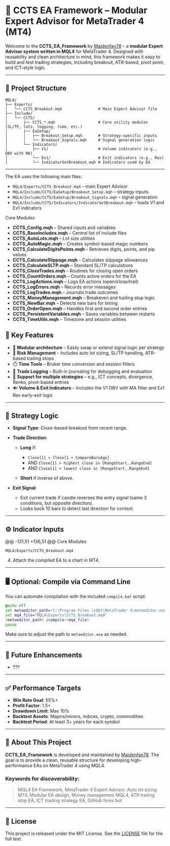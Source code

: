 # 🧠 CCTS EA Framework – Modular Expert Advisor for MetaTrader 4 (MT4)

Welcome to the **CCTS\_EA\_Framework** by [Maidenfan78](https://github.com/Maidenfan78) – a **modular Expert Advisor system written in MQL4** for MetaTrader 4. Designed with reusability and clean architecture in mind, this framework makes it easy to build and test trading strategies, including breakout, ATR-based, pivot point, and ICT-style logic.

---

## 📁 Project Structure

```
MQL4/
├── Experts/
│   └── CCTS_Breakout.mq4                # Main Expert Advisor file
├── Include/
│   └── CCTS/
│       ├── CCTS_*.mqh                   # Core utility modules (SL/TP, lots, logging, time, etc.)
│       ├── EaSetup/
│       │   ├── Breakout_Setup.mqh       # Strategy-specific inputs
│       │   └── Breakout_Signals.mqh     # Signal generation logic
│       └── Indicators/
│           ├── V1/                      # Volume indicators (e.g., OBV with MA)
│           └── Ex1/                     # Exit indicators (e.g., Rex)
│           └── IndicatorSetBreakout.mqh # Indicators used by EA

```

---

The EA uses the following main files:

- `MQL4/Experts/CCTS_Breakout.mq4` – main Expert Advisor
- `MQL4/Include/CCTS/EaSetup/Breakout_Setup.mqh` – strategy inputs
- `MQL4/Include/CCTS/EaSetup/Breakout_Signals.mqh` – signal generation
- `MQL4/Include/CCTS/Indicators/IndicatorSetBreakout.mqh` – loads V1 and Ex1 indicators

Core Modules

- **CCTS_Config.mqh** – Shared inputs and variables
- **CCTS_BaseIncludes.mqh** – Central list of include files
- **CCTS_AutoLots.mqh** – Lot size utilities
- **CCTS_AutoMagic.mqh** – Creates symbol-based magic numbers
- **CCTS_CalculateDigitsPoints.mqh** – Retrieves digits, points, and pip values
- **CCTS_CalculateSlippage.mqh** – Calculates slippage allowances
- **CCTS_CalculateSLTP.mqh** – Standard SL/TP calculations
- **CCTS_CloseTrades.mqh** – Routines for closing open orders
- **CCTS_CountOrders.mqh** – Counts active orders for the EA
- **CCTS_LogActions.mqh** – Logs EA actions (open/close/trail)
- **CCTS_LogErrors.mqh** – Records error messages
- **CCTS_LogTrades.mqh** – Journals trade outcomes
- **CCTS_MoneyManagement.mqh** – Breakeven and trailing stop logic
- **CCTS_NewBar.mqh** – Detects new bars for timing
- **CCTS_OrderOpen.mqh** – Handles first and second order entries
- **CCTS_PersistentVariables.mqh** – Saves variables between restarts
- **CCTS_TimeUtils.mqh** – Timezone and session utilities

## 🔧 Key Features

* 🔁 **Modular architecture** – Easily swap or extend signal logic per strategy
* 📏 **Risk Management** – Includes auto lot sizing, SL/TP handling, ATR-based trailing stops
* ⏱️ **Time Tools** – Broker time conversion and session filters
* 📒 **Trade Logging** – Built-in journaling for debugging and evaluation
* 🧩 **Support for multiple strategies** – e.g., ICT concepts, divergence, Renko, pivot-based entries
* 🔊 **Volume & Exit Indicators** – Includes the V1 OBV with MA filter and Ex1 Rex early-exit logic

---

## 🧠 Strategy Logic

* **Signal Type**: Close-based breakout from recent range.

* **Trade Direction**:

  * **Long** if:

    * `Close[1] > Close[1 + CompareBarsAgo]`
    * AND `Close[1] > highest close in [RangeStart..RangeEnd]`
    * AND `Close[1] > lowest close in [RangeStart..RangeEnd]`
  * **Short** if inverse of above.

* **Exit Signal**:

  * Exit current trade if candle reverses the entry signal (same 3 conditions, but opposite direction).
  * Looks back 10 bars to detect last direction for context.

---

## ⚙️ Indicator Inputs

@@ -131,51 +136,51 @@ Core Modules
   ```
   MQL4/Experts/CCTS_Breakout.mq4
   ```
4. Attach the compiled EA to a chart in MT4.

---

## 🖥️ Optional: Compile via Command Line

You can automate compilation with the included `compile.bat` script:

```bat
@echo off
set metaeditor_path="C:\Program Files (x86)\MetaTrader 4\metaeditor.exe"
set mq4_file="MQL4\Experts\CCTS_Breakout.mq4"
%metaeditor_path% /compile:%mq4_file%
pause
```

Make sure to adjust the path to `metaeditor.exe` as needed.

---

## 🔄 Future Enhancements

* ???

---

## ✅ Performance Targets

* **Win Rate Goal**: 55%+
* **Profit Factor**: 1.5+
* **Drawdown Limit**: Max 10%
* **Backtest Assets**: Majors/minors, indices, crypto, commodities
* **Backtest Period**: At least 3+ years for each symbol

---

## 📌 About This Project

**CCTS\_EA\_Framework** is developed and maintained by [Maidenfan78](https://github.com/Maidenfan78). The goal is to provide a clean, reusable structure for developing high-performance EAs on MetaTrader 4 using MQL4.

### Keywords for discoverability:

> MQL4 EA Framework, MetaTrader 4 Expert Advisor, Auto lot sizing MT4, Modular EA design, Money management MQL4, ATR trailing stop EA, ICT trading strategy EA, GitHub forex bot

---

## 📎 License

This project is released under the MIT License. See the [LICENSE](LICENSE) file
for the full text.
